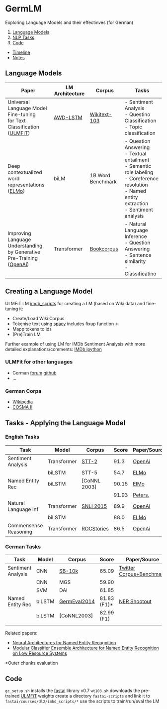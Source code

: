 # GermLM
Exploring Language Models and their effectinves (for German)

1. [Language Models](#LM)
2. [NLP Tasks](#Tasks)
3. [Code](#Code)

- [Timeline](https://docs.google.com/spreadsheets/d/1qDNQsrnsflI8x8Fy9NzZflGyXgI0rxfZDUDpufEVzw0/edit?usp=sharing)
- [Notes](https://docs.google.com/document/d/1VUu5cna6MblNheDGa7tRTsYjlheZEMigvjyFjUEROPE/edit?usp=sharing)

## Language Models <a name="LM"></a>

|Paper | LM Architecture | Corpus | Tasks |
|------|----------------|--------|-------|
|Universal Language Model Fine-tuning<br/> for Text Classification ([ULMFiT]) | [AWD-LSTM] | [Wikitext-103] | - Sentiment Analysis<br/>- Questino Classification <br/>- Topic classification |
|Deep contextualized word<br/> representations ([ELMo]) | biLM | 1B Word Benchmark | - Question Answering<br/>- Textual entailment<br/>- Semantic role labeling <br/>- Coreference resolution<br/>- Named entity extraction<br/>- Sentiment analysis |
|Improving Language Understanding<br/>by Generative Pre-Training ([OpenAi])| Transformer | [Bookcorpus] | - Natural Language Inference  <br/>- Question Answering <br/>- Sentence similarity<br/>- Classificatino

[ULMFiT]: https://arxiv.org/pdf/1801.06146.pdf
[ELMo]: https://arxiv.org/abs/1802.05365
[OpenAi]: https://s3-us-west-2.amazonaws.com/openai-assets/research-covers/language-unsupervised/language_understanding_paper.pdf
[AWD-LSTM]: TODO
[Wikitext-103]: https://www.salesforce.com/products/einstein/ai-research/the-wikitext-dependency-language-modeling-dataset/
[Bookcorpus]: http://yknzhu.wixsite.com/mbweb

## Creating a Language Model

ULMFiT LM [imdb_scripts] for creating a LM (based on Wiki data) and fine-tuning it:

- Create/Load Wiki Corpus
- Tokenise text using [spacy](http://spacy.io/) includes fixup function <-
- Mapp tokens to ids
- (Pre)Train LM

Further example of using LM for IMDb Sentiment Analysis with more detailed explanations/comments: [IMDb ipython](https://github.com/fastai/fastai/blob/master/courses/dl2/imdb.ipynb)

### ULMFit for other languages

- German [forum](https://forums.fast.ai/t/ulmfit-german/22529) [github](https://github.com/n-waves/ulmfit4de/blob/master/TRAINING.md)
- ...

### German Corpa

- [Wikipedia](http://www1.ids-mannheim.de/kl/projekte/korpora/archiv/wp.html)
- [COSMA II](http://www.ids-mannheim.de/cosmas2/uebersicht.html)


## Tasks - Applying the Language Model <a name="Tasks"></a>

### English Tasks

| Task                  | Model       | Corpus       | Score | Paper/Source |
|-----------------------|-------------|--------------|-------|--------------|
| Sentiment Analysis    | Transformer | [STT-2][STT] |  91.3 | [OpenAi]     |
|                       | biLSTM      | STT-5        |  54.7 | [ELMo]       |
| Named Entity Rec      | biLSTM      | [CoNNL 2003] | 90.15 | [ElMo]       |
|                       |             |              | 91.93 | [Peters.]    |
| Natural Language Inf  | Transformer | [SNLI 2015]  |  89.9 | [OpenAi]     |
|                       | biLSTM      |              |  88.0 | [ELMo]       |
| Commensense Reasoning | Transformer | [ROCStories] |  86.5 | [OpenAi]     |


[STT]:https://nlp.stanford.edu/sentiment/index.html
[CoNLL 2003]:https://www.clips.uantwerpen.be/conll2003/ner/
[Peters.]:https://www.aclweb.org/anthology/P/P17/P17-1161.pdf
[SNLI 2015]:https://nlp.stanford.edu/projects/snli/
[ROCStories]:http://cs.rochester.edu/nlp/rocstories/

### German Tasks

| Task               | Model  | Corpus         | Score       | Paper/Source               |
| --                 | ---    | ---            | ---         | ---                        |
| Sentiment Analysis | CNN    | [SB-10k]       | 65.09       | [Twitter Corpus+Benchmark] |
|                    | CNN    | MGS            | 59.90       |                            |
|                    | SVM    | DAI            | 61.85       |                            |
| Named Entity Rec   | biLSTM | [GermEval2014] | 81.83 (F1)* | [NER Shootout]             |
|                    | biLSTM | [CoNNL2003]    | 82.99 (F1)  |                            |
|                    |        |                |             |                            |

Related papers:
- [Neural Architectures for Named Entity Recognition](https://arxiv.org/pdf/1603.01360.pdf)
- [Modular Classifier Ensemble Architecture for Named Entity Recognition on Low Resource Systems](http://asv.informatik.uni-leipzig.de/publication/file/300/GermEval2014_ExB.pdf)


*Outer chunks evaluation

[SB-10K]:http://www.spinningbytes.com/resources/
[GermEval2014]:https://sites.google.com/site/germeval2014ner/data
[CoNLL2011]:http://conll.cemantix.org/2011/data.html


[Twitter Corpus+Benchmark]:http://www.aclweb.org/anthology/W17-1106
[NER Shootout]:http://aclweb.org/anthology/P18-2020.pdf


## Code <a name="Code"></a>

`gc_setup.sh` installs the [fastai] library v0.7
`wt103.sh` downloads the pre-trained [ULMFiT] weights
create a directory `fastai-scripts` and link it to `fastai/courses/dl2/imbd_scripts/*`
use the scripts to train/run/eval the LM

[fastai]:https://github.com/fastai/fastai
[imdb_scripts]:https://github.com/fastai/fastai/tree/master/courses/dl2/imdb_scripts
